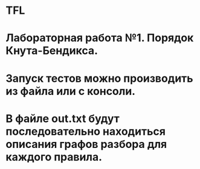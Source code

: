 # TFL
# Лабораторная работа №1. Порядок Кнута-Бендикса.
# Запуск тестов можно производить из файла или с консоли.
# В файле out.txt будут последовательно находиться описания графов разбора для каждого правила. 
